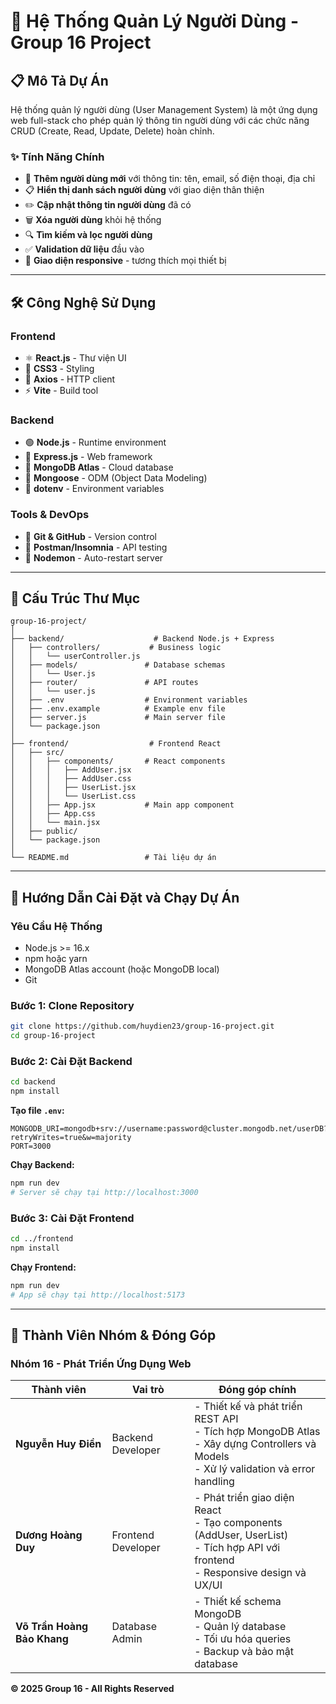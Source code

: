 # 👥 Hệ Thống Quản Lý Người Dùng - Group 16 Project

## 📋 Mô Tả Dự Án

Hệ thống quản lý người dùng (User Management System) là một ứng dụng web full-stack cho phép quản lý thông tin người dùng với các chức năng CRUD (Create, Read, Update, Delete) hoàn chỉnh.

### ✨ Tính Năng Chính

- 📝 **Thêm người dùng mới** với thông tin: tên, email, số điện thoại, địa chỉ
- 📋 **Hiển thị danh sách người dùng** với giao diện thân thiện
- ✏️ **Cập nhật thông tin người dùng** đã có
- 🗑️ **Xóa người dùng** khỏi hệ thống
- 🔍 **Tìm kiếm và lọc người dùng**
- ✅ **Validation dữ liệu** đầu vào
- 🎨 **Giao diện responsive** - tương thích mọi thiết bị

---

## 🛠️ Công Nghệ Sử Dụng

### **Frontend**
- ⚛️ **React.js** - Thư viện UI
- 🎨 **CSS3** - Styling
- 📡 **Axios** - HTTP client
- ⚡ **Vite** - Build tool

### **Backend**
- 🟢 **Node.js** - Runtime environment
- 🚀 **Express.js** - Web framework
- 🍃 **MongoDB Atlas** - Cloud database
- 🔧 **Mongoose** - ODM (Object Data Modeling)
- 🔐 **dotenv** - Environment variables

### **Tools & DevOps**
- 🐙 **Git & GitHub** - Version control
- 📮 **Postman/Insomnia** - API testing
- 🔄 **Nodemon** - Auto-restart server

---

## 📁 Cấu Trúc Thư Mục

```
group-16-project/
│
├── backend/                    # Backend Node.js + Express
│   ├── controllers/           # Business logic
│   │   └── userController.js
│   ├── models/               # Database schemas
│   │   └── User.js
│   ├── router/               # API routes
│   │   └── user.js
│   ├── .env                  # Environment variables
│   ├── .env.example          # Example env file
│   ├── server.js             # Main server file
│   └── package.json
│
├── frontend/                  # Frontend React
│   ├── src/
│   │   ├── components/       # React components
│   │   │   ├── AddUser.jsx
│   │   │   ├── AddUser.css
│   │   │   ├── UserList.jsx
│   │   │   └── UserList.css
│   │   ├── App.jsx           # Main app component
│   │   ├── App.css
│   │   └── main.jsx
│   ├── public/
│   └── package.json
│
└── README.md                 # Tài liệu dự án

```

---

## 🚀 Hướng Dẫn Cài Đặt và Chạy Dự Án

### **Yêu Cầu Hệ Thống**

- Node.js >= 16.x
- npm hoặc yarn
- MongoDB Atlas account (hoặc MongoDB local)
- Git

### **Bước 1: Clone Repository**

```bash
git clone https://github.com/huydien23/group-16-project.git
cd group-16-project
```

### **Bước 2: Cài Đặt Backend**

```bash
cd backend
npm install
```

**Tạo file `.env`:**
```env
MONGODB_URI=mongodb+srv://username:password@cluster.mongodb.net/userDB?retryWrites=true&w=majority
PORT=3000
```

**Chạy Backend:**
```bash
npm run dev
# Server sẽ chạy tại http://localhost:3000
```

### **Bước 3: Cài Đặt Frontend**

```bash
cd ../frontend
npm install
```

**Chạy Frontend:**
```bash
npm run dev
# App sẽ chạy tại http://localhost:5173
```

---

## 👥 Thành Viên Nhóm & Đóng Góp

### **Nhóm 16 - Phát Triển Ứng Dụng Web**

| Thành viên | Vai trò | Đóng góp chính |
|------------|---------|----------------|
| **Nguyễn Huy Điền** | Backend Developer | - Thiết kế và phát triển REST API<br>- Tích hợp MongoDB Atlas<br>- Xây dựng Controllers và Models<br>- Xử lý validation và error handling |
| **Dương Hoàng Duy** | Frontend Developer | - Phát triển giao diện React<br>- Tạo components (AddUser, UserList)<br>- Tích hợp API với frontend<br>- Responsive design và UX/UI |
| **Võ Trần Hoàng Bảo Khang** | Database Admin | - Thiết kế schema MongoDB<br>- Quản lý database<br>- Tối ưu hóa queries<br>- Backup và bảo mật database |


**© 2025 Group 16 - All Rights Reserved**